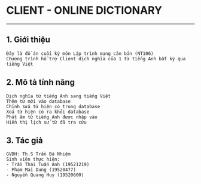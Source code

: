 # CLIENT - ONLINE DICTIONARY
***

## 1. Giới thiệu   
    Đây là đồ án cuối kỳ môn Lập trình mạng căn bản (NT106)  
    Chương trình hỗ trợ Client dịch nghĩa của 1 từ tiếng Anh bất kỳ qua tiếng Việt

## 2. Mô tả tính năng  
    Dịch nghĩa từ tiếng Anh sang tiếng Việt  
    Thêm từ mới vào database  
    Chỉnh sửa từ hiện có trong database  
    Xoá từ hiện có ra khỏi database  
    Phát âm từ tiếng Anh được nhập vào  
    Hiển thị lịch sử từ đã tra cứu  

## 3. Tác giả   
    GVDH: Th.S Trần Bá Nhiệm
    Sinh viên thực hiện:
    - Trần Thái Tuấn Anh (19521219)  
    - Phạm Mai Dung (19520477)  
    - Nguyễn Quang Huy (19520600)  
